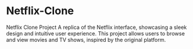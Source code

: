 # Netflix-Clone
Netflix Clone Project A replica of the Netflix interface, showcasing a sleek design and intuitive user experience. This project allows users to browse and view movies and TV shows, inspired by the original platform.
